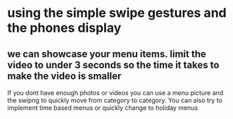 
# using the simple swipe gestures and the phones display

## we can showcase your menu items. limit the video to under 3 seconds so the time it takes to make the video is smaller


If you dont have enough photos or videos you can use a menu picture and the swipng to quickly move from category to category. You can also try to implement time based menus or quickly change to holiday menus
